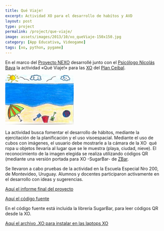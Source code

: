 ```yaml
---
title: Qué Viaje!
excerpt: Actividad XO para el desarrollo de habítos y AVD
layout: post
type: project
permalink: /project/que-viaje/
image: assets/images/2013/10/xo_queViaje-150x150.jpg
category: [App Educativa, Videogame]
tags: [xo, python, pygame]
---
```

En el marco del [Proyecto NEXO](http://www.fing.edu.uy/nexo/%C2%BFqu%C3%A9-es-nexo) desarrollé junto con el [Psicólogo Nicolás Bava](http://uy.linkedin.com/pub/nicol%C3%A1s-bava/26/39a/898) la actividad «Qué Viaje!» para las [XO](http://laptop.org/en/laptop/) del [Plan Ceibal](http://www.ceibal.edu.uy/Paginas/Inicio.aspx).

![Ilustración de la ambientación del juego](/assets/images/2013/10/Playa-220x159.jpg)
  
La actividad busca fomentar el desarrollo de hábitos, mediante la ejercitación de la planificación y el uso visoespacial. Mediante el uso de cubos con imágenes, el usuario debe mostrarle a la cámara de la XO  qué ropa u objetos llevaría al lugar que se le muestra (playa, ciudad, nieve). El reconocimiento de la imagen elegida se realiza utilizando códigos QR (mediante una versión portada para XO -SugarBar- de [ZBar](http://zbar.sourceforge.net/).

Se llevaron a cabo pruebas de la actividad en la Escuela Especial Nro 200, de Montevideo, Uruguay. Alumnos y docentes participaron activamente en el desarrollo con ideas y sugerencias.

[Aquí el informe final del proyecto](https://docs.google.com/document/d/1CbsVFNg7BYidQn8-zQSdOKn4hcg_jqXjwfcTekyWTKA/pub)

[Aquí el código fuente](http://git.sugarlabs.org/que-viaje)

En el código fuente está incluida la librería SugarBar, para leer códigos QR desde la XO.

[Aquí el archivo .XO para instalar en las laptops XO](http://git.sugarlabs.org/que-viaje/que-viaje/blobs/master/src/dist/QueViaje-1.xo)